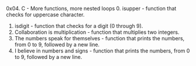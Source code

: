 0x04. C - More functions, more nested loops
0. isupper - function that checks for uppercase character.
1. isdigit - function that checks for a digit (0 through 9).
2. Collaboration is multiplication - function that multiplies two integers.
3. The numbers speak for themselves - function that prints the numbers, from 0 to 9, followed by a new line.
4. I believe in numbers and signs -  function that prints the numbers, from 0 to 9, followed by a new line.
